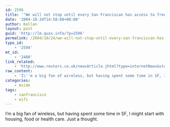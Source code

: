 ```yaml
---
id: 2596
title: '"We will not stop until every San Franciscan has access to free wireless"'
date: '2004-10-24T14:58:08+00:00'
author: Kellan
layout: post
guid: 'http://lm.quxx.info/?p=2596'
permalink: /2004/10/24/we-will-not-stop-until-every-san-franciscan-has-access-to-free-wireless/
typo_id:
    - '2594'
mt_id:
    - '2488'
link_related:
    - 'http://www.reuters.co.uk/newsArticle.jhtml?type=internetNews&storyID=6576933&section=news.nyud.net:8090'
raw_content:
    - 'I\''m a big fan of wireless, but having spent some time in SF, I might start with housing, food or health care.  Just a thought.'
categories:
    - Aside
tags:
    - sanfrancisco
    - wifi
---
```


I’m a big fan of wireless, but having spent some time in SF, I might start with housing, food or health care. Just a thought.